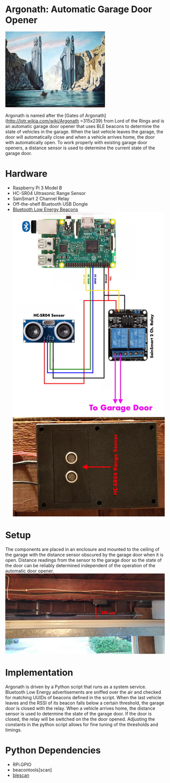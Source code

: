 # Argonath: Automatic Garage Door Opener
![Gates of Argonath](https://github.com/scdickson/Argonath/raw/master/images/argonath.jpg)

Argonath is named after the [Gates of Argonath](http://lotr.wikia.com/wiki/Argonath =315x239) from Lord of the Rings and is an automatic garage door opener that uses BLE beacons to determine the state of vehicles in the garage. When the last vehicle leaves the garage, the door will automatically close and when a vehicle arrives home, the door with automatically open. To work properly with existing garage door openers, a distance sensor is used to determine the current state of the garage door.

# Hardware
* Raspberry Pi 3 Model B
* HC-SR04 Ultrasonic Range Sensor
* SainSmart 2 Channel Relay
* Off-the-shelf Bluetooth USB Dongle
* [Bluetooth Low Energy Beacons](https://www.amazon.com/sanwo-Replaceable-Waterproof-Dustproof-Covering/dp/B01I57KL7G/ref=sr_1_14?ie=UTF8&qid=1531290425&sr=8-14&keywords=ble+beacon)
![Hardware Setup](https://github.com/scdickson/Argonath/raw/master/images/hardware_setup.jpg)
![Enclosure](https://github.com/scdickson/Argonath/raw/master/images/hardware_1.jpg)

# Setup
The components are placed in an enclosure and mounted to the ceiling of the garage with the distance sensor obscured by the garage door when it is open. Distance readings from the sensor to the garage door so the state of the door can be reliably determined independent of the operation of the automatic door opener. 
![Mounting](https://github.com/scdickson/Argonath/raw/master/images/hardware_2.jpg)

# Implementation
Argonath is driven by a Python script that runs as a system service. Bluetooth Low Energy advertisements are sniffed over the air and checked for matching UUIDs of beacons defined in the script. When the last vehicle leaves and the RSSI of its beacon falls below a certain threshold, the garage door is closed with the relay. When a vehicle arrives home, the distance sensor is used to determine the state of the garage door. If the door is closed, the relay will be switched on the the door opened. Adjusting the constants in the python script allows for fine tuning of the thresholds and timings.

# Python Dependencies
* RPi.GPIO
* beacontools[scan]
* [blescan](https://github.com/switchdoclabs/iBeacon-Scanner-)